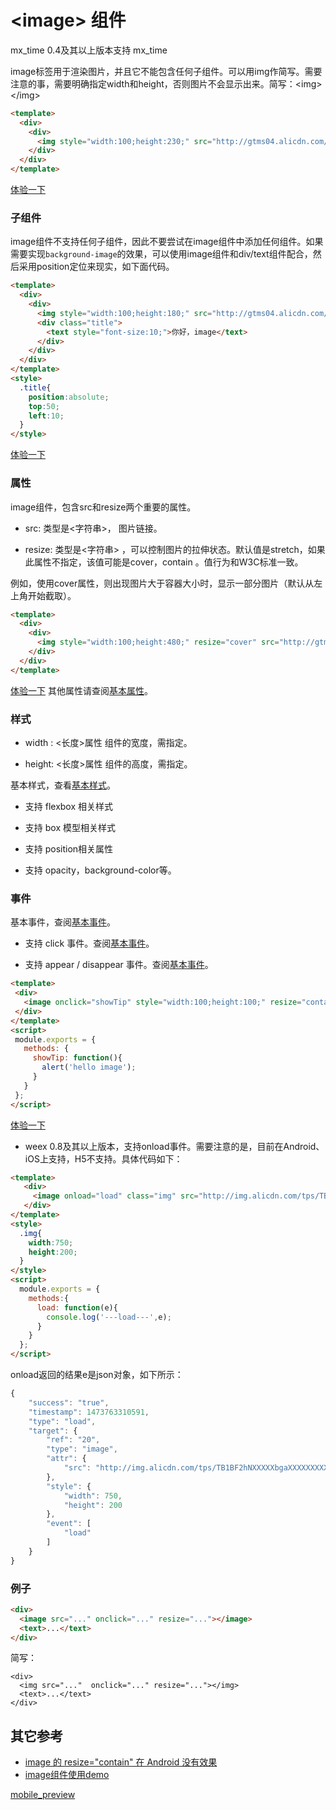 
# &lt;image&gt; 组件   

mx_time 
	0.4及其以上版本支持
mx_time 

image标签用于渲染图片，并且它不能包含任何子组件。可以用img作简写。需要注意的事，需要明确指定width和height，否则图片不会显示出来。简写：&lt;img&gt;&lt;/img&gt;   

````html
<template>
  <div>
    <div>
      <img style="width:100;height:230;" src="http://gtms04.alicdn.com/tps/i4/TB1ehtqMFXXXXcOXXXX1odaOXXX-370-664.gif"></img>
    </div>
  </div>
</template>
````
[体验一下](http://www.baidu.com?123=test)

### 子组件   

image组件不支持任何子组件，因此不要尝试在image组件中添加任何组件。如果需要实现`background-image`的效果，可以使用image组件和div/text组件配合，然后采用position定位来现实，如下面代码。
````html
<template>
  <div>
    <div>
      <img style="width:100;height:180;" src="http://gtms04.alicdn.com/tps/i4/TB1ehtqMFXXXXcOXXXX1odaOXXX-370-664.gif"></img>
      <div class="title">
        <text style="font-size:10;">你好，image</text>
      </div>
    </div>
  </div>
</template>
<style>
  .title{
    position:absolute;
    top:50;
    left:10;
  }
</style>
````
[体验一下](http://www.baidu.com?123=test)

### 属性   
image组件，包含src和resize两个重要的属性。

* src: 类型是<字符串>， 图片链接。

* resize: 类型是<字符串> ，可以控制图片的拉伸状态。默认值是stretch，如果此属性不指定，该值可能是cover，contain 。值行为和W3C标准一致。

例如，使用cover属性，则出现图片大于容器大小时，显示一部分图片（默认从左上角开始截取）。
````html
<template>
  <div>
    <div>
      <img style="width:100;height:480;" resize="cover" src="http://gtms04.alicdn.com/tps/i4/TB1ehtqMFXXXXcOXXXX1odaOXXX-370-664.gif"></img>
    </div>
  </div>
</template>
````
[体验一下](http://www.baidu.com?123=test)
其他属性请查阅[基本属性](http://alibaba.github.io/weex/doc/references/common-attrs.html)。  

### 样式
* width : <长度>属性 组件的宽度，需指定。

* height: <长度>属性 组件的高度，需指定。

基本样式，查看[基本样式](http://alibaba.github.io/weex/doc/references/common-attrs.html)。

* 支持 flexbox 相关样式

* 支持 box 模型相关样式

* 支持 position相关属性

* 支持 opacity，background-color等。

### 事件

基本事件，查阅[基本事件](http://alibaba.github.io/weex/doc/references/common-event.html)。

* 支持 click 事件。查阅[基本事件](http://alibaba.github.io/weex/doc/references/common-event.html)。

* 支持 appear / disappear 事件。查阅[基本事件](http://alibaba.github.io/weex/doc/references/common-event.html)。        


 ````html
 <template>
  <div>
    <image onclick="showTip" style="width:100;height:100;" resize="contain" src="http://gtms04.alicdn.com/tps/i4/TB1ehtqMFXXXXcOXXXX1odaOXXX-370-664.gif"></image>
  </div>
 </template>
 <script>
  module.exports = {
    methods: {
      showTip: function(){
        alert('hello image');
      }
    }
  };
 </script>
 ````
[体验一下](http://www.baidu.com?123=test)   
  
* weex 0.8及其以上版本，支持onload事件。需要注意的是，目前在Android、iOS上支持，H5不支持。具体代码如下：

````html
<template>
   <div>
     <image onload="load" class="img" src="http://img.alicdn.com/tps/TB1BF2hNXXXXXbgaXXXXXXXXXXX-1125-352.jpg_q50.jpg"></image>
   </div>
</template>
<style>
  .img{
    width:750;
    height:200;
  }
</style>
<script>
  module.exports = {
    methods:{
      load: function(e){
        console.log('---load---',e);
      }
    }
  };
</script>
````   
onload返回的结果e是json对象，如下所示：   

````javascript
{
    "success": "true",
    "timestamp": 1473763310591,
    "type": "load",
    "target": {
        "ref": "20",
        "type": "image",
        "attr": {
            "src": "http://img.alicdn.com/tps/TB1BF2hNXXXXXbgaXXXXXXXXXXX-1125-352.jpg_q50.jpg"
        },
        "style": {
            "width": 750,
            "height": 200
        },
        "event": [
            "load"
        ]
    }
}
````

### 例子
````html
<div>
  <image src="..." onclick="..." resize="..."></image>
  <text>...</text>
</div>
````

简写：
````
<div>
  <img src="..."  onclick="..." resize="..."></img>
  <text>...</text>
</div>
````

## 其它参考    
+ [image 的 resize="contain" 在 Android 没有效果](https://github.com/alibaba/weex/issues/1381)
+ [image组件使用demo](https://github.com/alibaba/weex/blob/dev/examples/component/image-demo.we)

[mobile_preview](http://gtms04.alicdn.com/tps/i4/TB1ehtqMFXXXXcOXXXX1odaOXXX-370-664.gif)
